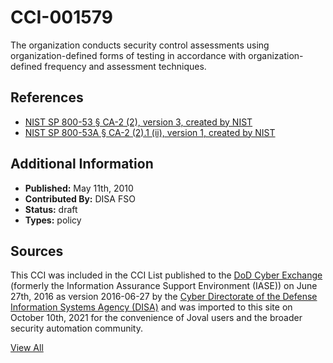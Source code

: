 # CCI-001579

The organization conducts security control assessments using organization-defined forms of testing in accordance with organization-defined frequency and assessment techniques.

## References ##

* [NIST SP 800-53 § CA-2 (2), version 3, created by NIST](http://csrc.nist.gov/publications/PubsSPs.html)
* [NIST SP 800-53A § CA-2 (2).1 (ii), version 1, created by NIST](http://csrc.nist.gov/publications/PubsSPs.html)


## Additional Information ##

* **Published:** May 11th, 2010
* **Contributed By:** DISA FSO
* **Status:** draft
* **Types:** policy

## Sources ##

This CCI was included in the CCI List published to the [DoD Cyber Exchange](https://public.cyber.mil/stigs/cci/)
(formerly the Information Assurance Support Environment (IASE)) on June 27th, 2016 as version
2016-06-27 by the [Cyber Directorate of the Defense Information Systems Agency (DISA)](https://public.cyber.mil/about-cyber/)
and was imported to this site on October 10th, 2021 for the convenience of Joval users and the broader
security automation community.

[View All](../README.md)
